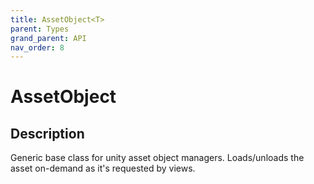 ```yaml
---
title: AssetObject<T>
parent: Types
grand_parent: API
nav_order: 8
---
```


# AssetObject<T>

## Description

Generic base class for unity asset object managers. Loads/unloads the asset on-demand as it's requested by views.
